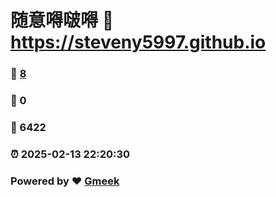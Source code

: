# 随意嘚啵嘚 :link: https://steveny5997.github.io 
### :page_facing_up: [8](https://steveny5997.github.io/tag.html) 
### :speech_balloon: 0 
### :hibiscus: 6422 
### :alarm_clock: 2025-02-13 22:20:30 
### Powered by :heart: [Gmeek](https://github.com/Meekdai/Gmeek)

